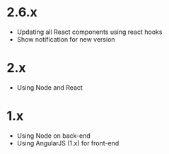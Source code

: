# 2.6.x
* Updating all React components using react hooks
* Show notification for new version

# 2.x
* Using Node and React

# 1.x
* Using Node on back-end
* Using AngularJS (1.x) for front-end
